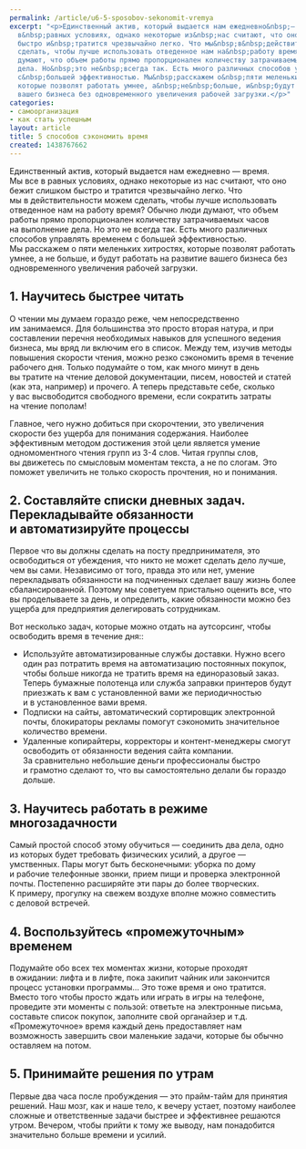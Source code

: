 ```yaml
---
permalink: /article/u6-5-sposobov-sekonomit-vremya
excerpt: "<p>Единственный актив, который выдается нам ежедневно&nbsp;— время. Мы&nbsp;все
  в&nbsp;равных условиях, однако некоторые из&nbsp;нас считают, что оно бежит слишком
  быстро и&nbsp;тратится чрезвычайно легко. Что мы&nbsp;в&nbsp;действительности можем
  сделать, чтобы лучше использовать отведенное нам на&nbsp;работу время? Обычно люди
  думают, что объем работы прямо пропорционален количеству затрачиваемых часов на&nbsp;выполнение
  дела. Но&nbsp;это не&nbsp;всегда так. Есть много различных способов управлять временем
  с&nbsp;большей эффективностью. Мы&nbsp;расскажем о&nbsp;пяти меленьких хитростях,
  которые позволят работать умнее, а&nbsp;не&nbsp;больше, и&nbsp;будут работать на&nbsp;развитие
  вашего бизнеса без одновременного увеличения рабочей загрузки.</p>"
categories:
- самоорганизация
- как стать успешным
layout: article
title: 5 способов сэкономить время
created: 1438767662
---
```

<p>Единственный актив, который выдается нам ежедневно&nbsp;— время. Мы&nbsp;все в&nbsp;равных условиях, однако некоторые из&nbsp;нас считают, что оно бежит слишком быстро и&nbsp;тратится чрезвычайно легко. Что мы&nbsp;в&nbsp;действительности можем сделать, чтобы лучше использовать отведенное нам на&nbsp;работу время? Обычно люди думают, что объем работы прямо пропорционален количеству затрачиваемых часов на&nbsp;выполнение дела. Но&nbsp;это не&nbsp;всегда так. Есть много различных способов управлять временем с&nbsp;большей эффективностью. Мы&nbsp;расскажем о&nbsp;пяти меленьких хитростях, которые позволят работать умнее, а&nbsp;не&nbsp;больше, и&nbsp;будут работать на&nbsp;развитие вашего бизнеса без одновременного увеличения рабочей загрузки.</p>
<h2>1. Научитесь быстрее читать</h2>
<p>О&nbsp;чтении мы&nbsp;думаем гораздо реже, чем непосредственно им&nbsp;занимаемся. Для большинства это просто вторая натура, и&nbsp;при составлении перечня необходимых навыков для успешного ведения бизнеса, мы&nbsp;вряд&nbsp;ли включим его в&nbsp;список. Между тем, изучив методы повышения скорости чтения, можно резко сэкономить время в&nbsp;течение рабочего дня. Только подумайте о&nbsp;том, как много минут в&nbsp;день вы&nbsp;тратите на&nbsp;чтение деловой документации, писем, новостей и&nbsp;статей (как эта, например) и&nbsp;прочего. А&nbsp;теперь представьте себе, сколько у&nbsp;вас высвободится свободного времени, если сократить затраты на&nbsp;чтение пополам!</p>
<p>Главное, чего нужно добиться при скорочтении, это увеличения скорости без ущерба для понимания содержания. Наиболее эффективным методом достижения этой цели является умение одномоментного чтения групп из&nbsp;<nobr>3-4 слов.</nobr> Читая группы слов, вы&nbsp;движетесь по&nbsp;смысловым моментам текста, а&nbsp;не&nbsp;по&nbsp;слогам. Это поможет увеличить не&nbsp;только скорость прочтения, но&nbsp;и&nbsp;понимания. </p>
<h2>2. Составляйте списки дневных задач. Перекладывайте обязанности и&nbsp;автоматизируйте процессы</h2>
<p>Первое что вы&nbsp;должны сделать на&nbsp;посту предпринимателя, это освободиться от&nbsp;убеждения, что никто не&nbsp;может сделать дело лучше, чем вы&nbsp;сами. Независимо от&nbsp;того, правда это или нет, умение перекладывать обязанности на&nbsp;подчиненных сделает вашу жизнь более сбалансированной. Поэтому мы&nbsp;советуем пристально оценить все, что вы&nbsp;проделываете за&nbsp;день, и&nbsp;определить, какие обязанности можно без ущерба для предприятия делегировать сотрудникам. </p>
<p>Вот несколько задач, которые можно отдать на&nbsp;аутсорсинг, чтобы освободить время в&nbsp;течение дня::</p>
<p>
	<ul>
		<li><span>Используйте автоматизированные службы доставки. Нужно всего один раз потратить время на</span>&nbsp;<span>автоматизацию постоянных покупок, чтобы больше никогда не</span>&nbsp;<span>тратить время на</span>&nbsp;<span>единоразовый заказ. Теперь бумажные полотенца или служба заправки принтеров будут приезжать к</span>&nbsp;<span>вам с</span>&nbsp;<span>установленной вами</span>&nbsp;<span>же периодичностью и</span>&nbsp;<span>в</span>&nbsp;<span>установленное вами время.</span></li>
		<li><span>Подписки на</span>&nbsp;<span>сайты, автоматический сортировщик электронной почты, блокираторы рекламы помогут сэкономить значительное количество времени.</span></li>
		<li><span>Удаленные копирайтеры, корректоры и</span>&nbsp;<span>контент-менеджеры смогут освободить от</span>&nbsp;<span>обязанности ведения сайта компании. За</span>&nbsp;<span>сравнительно небольшие деньги профессионалы быстро и</span>&nbsp;<span>грамотно сделают</span>&nbsp;<span>то, что вы</span>&nbsp;<span>самостоятельно делали</span>&nbsp;<span>бы гораздо дольше.</span></li>
	</ul>
</p>
<h2>3. Научитесь работать в&nbsp;режиме многозадачности</h2>
<p>Самый простой способ этому обучиться&nbsp;— соединить два дела, одно из&nbsp;которых будет требовать физических усилий, а&nbsp;другое&nbsp;— умственных. Пары могут быть бесконечными: уборка по&nbsp;дому и&nbsp;рабочие телефонные звонки, прием пищи и&nbsp;проверка электронной почты. Постепенно расширяйте эти пары до&nbsp;более творческих. К&nbsp;примеру, прогулку на&nbsp;свежем воздухе вполне можно совместить с&nbsp;деловой встречей. </p>
<h2>4. Воспользуйтесь «промежуточным» временем</h2>
<p>Подумайте обо всех тех моментах жизни, которые проходят в&nbsp;ожидании: лифта и&nbsp;в&nbsp;лифте, пока закипит чайник или закончится процесс установки программы... Это тоже время и&nbsp;оно тратится. Вместо того чтобы просто ждать или играть в&nbsp;игры на&nbsp;телефоне, проведите эти моменты с&nbsp;пользой: ответьте на&nbsp;электронные письма, составьте список покупок, заполните свой органайзер и&nbsp;т.д. «Промежуточное» время каждый день предоставляет нам возможность завершить свои маленькие задачи, которые&nbsp;бы обычно оставляем на&nbsp;потом. </p>
<h2>5. Принимайте решения по&nbsp;утрам</h2>
<p>Первые два часа после пробуждения&nbsp;— это прайм-тайм для принятия решений. Наш мозг, как и&nbsp;наше тело, к&nbsp;вечеру устает, поэтому наиболее сложные и&nbsp;ответственные задачи быстрее и&nbsp;эффективнее решаются утром. Вечером, чтобы прийти к&nbsp;тому&nbsp;же выводу, нам понадобится значительно больше времени и&nbsp;усилий.</p>
